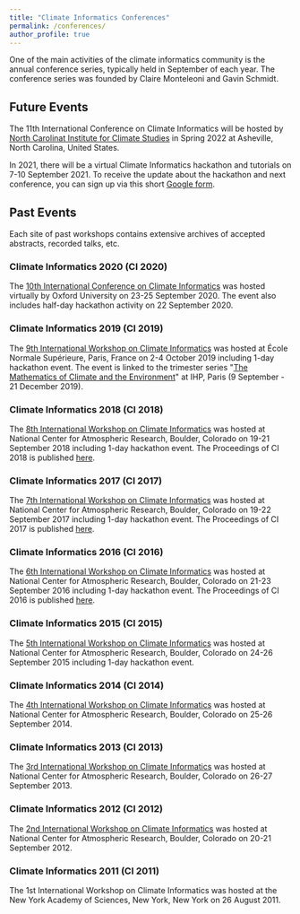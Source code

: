 ```yaml
---
title: "Climate Informatics Conferences"
permalink: /conferences/
author_profile: true
---
```


One of the main activities of the climate informatics community is the annual conference series, 
typically held in September of each year. The conference series was founded by Claire Monteleoni
and Gavin Schmidt.

## Future Events

The 11th International Conference on Climate Informatics will be hosted by [North Carolinat Institute
for Climate Studies](https://ncics.org/) in Spring 2022 at Asheville, North Carolina, United States.

In 2021, there will be a virtual Climate Informatics hackathon and tutorials on 7-10 September 2021. 
To receive the update about the hackathon and next conference, you can sign up via this short 
[Google form](https://forms.gle/pz8WYEUohqfG3TEM9). 

## Past Events 

Each site of past workshops contains extensive archives of accepted abstracts, recorded talks, etc.

### Climate Informatics 2020 (CI 2020)  
The [10th International Conference on Climate Informatics](https://ci2020.web.ox.ac.uk/home) was hosted
virtually by Oxford University on 23-25 September 2020. The event also includes half-day hackathon activity 
on 22 September 2020.

### Climate Informatics 2019 (CI 2019)
The [9th International Workshop on Climate Informatics](https://sites.google.com/view/climateinformatics2019)
was hosted at École Normale Supérieure, Paris, France on 2-4 October 2019 including 1-day hackathon event.
The event is linked to the trimester series "[The Mathematics of Climate and the Environment](http://www.geosciences.ens.fr/CliMathParis2019/)" 
at IHP, Paris (9 September - 21 December 2019).

### Climate Informatics 2018 (CI 2018)
The [8th International Workshop on Climate Informatics](https://www2.cisl.ucar.edu/events/workshops/climate-informatics/2018/home)
was hosted at National Center for Atmospheric Research, Boulder, Colorado on 19-21 September 2018 including
1-day hackathon event. The Proceedings of CI 2018 is published [here](http://dx.doi.org/10.5065/D6BZ64XQ).

### Climate Informatics 2017 (CI 2017)
The [7th International Workshop on Climate Informatics](https://www2.cisl.ucar.edu/events/workshops/climate-informatics/2017/home)
was hosted at National Center for Atmospheric Research, Boulder, Colorado on 19-22 September 2017 including
1-day hackathon event. The Proceedings of CI 2017 is published [here](http://dx.doi.org/10.5065/D6222SH7).

### Climate Informatics 2016 (CI 2016)
The [6th International Workshop on Climate Informatics](https://www2.cisl.ucar.edu/events/workshops/ci2016)
was hosted at National Center for Atmospheric Research, Boulder, Colorado on 21-23 September 2016 including
1-day hackathon event. The Proceedings of CI 2016 is published [here](http://dx.doi.org/10.5065/D6K072N6).

### Climate Informatics 2015 (CI 2015)
The [5th International Workshop on Climate Informatics](https://www2.cisl.ucar.edu/events/workshops/climate-informatics/2015/home)
was hosted at National Center for Atmospheric Research, Boulder, Colorado on 24-26 September 2015 including
1-day hackathon event.

### Climate Informatics 2014 (CI 2014)
The [4th International Workshop on Climate Informatics](https://www2.cisl.ucar.edu/event/ci2014) was hosted 
at National Center for Atmospheric Research, Boulder, Colorado on 25-26 September 2014.

### Climate Informatics 2013 (CI 2013)
The [3rd International Workshop on Climate Informatics](https://www2.cisl.ucar.edu/event/ci2013) was hosted 
at National Center for Atmospheric Research, Boulder, Colorado on 26-27 September 2013.

### Climate Informatics 2012 (CI 2012)
The [2nd International Workshop on Climate Informatics](https://www2.cisl.ucar.edu/event/ci2012/home) was hosted 
at National Center for Atmospheric Research, Boulder, Colorado on 20-21 September 2012.

### Climate Informatics 2011 (CI 2011)
The 1st International Workshop on Climate Informatics was hosted at the New York Academy of Sciences, New York, 
New York on 26 August 2011.
